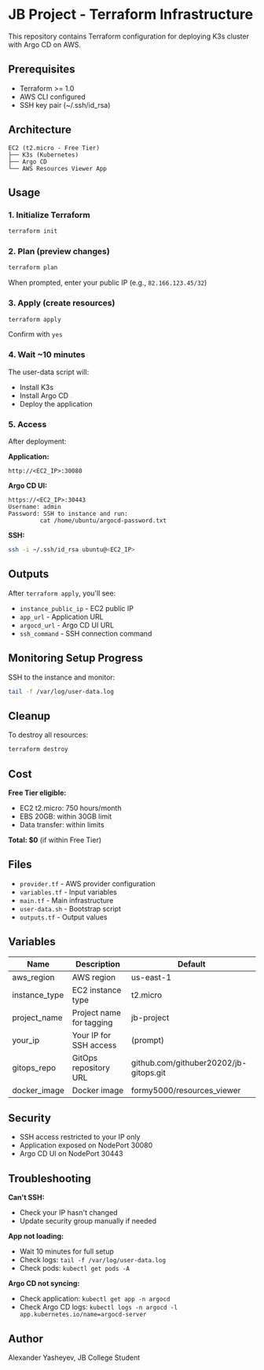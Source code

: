 # JB Project - Terraform Infrastructure

This repository contains Terraform configuration for deploying K3s cluster with Argo CD on AWS.

## Prerequisites

- Terraform >= 1.0
- AWS CLI configured
- SSH key pair (~/.ssh/id_rsa)

## Architecture
```
EC2 (t2.micro - Free Tier)
├── K3s (Kubernetes)
├── Argo CD
└── AWS Resources Viewer App
```

## Usage

### 1. Initialize Terraform
```bash
terraform init
```

### 2. Plan (preview changes)
```bash
terraform plan
```

When prompted, enter your public IP (e.g., `82.166.123.45/32`)

### 3. Apply (create resources)
```bash
terraform apply
```

Confirm with `yes`

### 4. Wait ~10 minutes

The user-data script will:
- Install K3s
- Install Argo CD
- Deploy the application

### 5. Access

After deployment:

**Application:**
```
http://<EC2_IP>:30080
```

**Argo CD UI:**
```
https://<EC2_IP>:30443
Username: admin
Password: SSH to instance and run:
         cat /home/ubuntu/argocd-password.txt
```

**SSH:**
```bash
ssh -i ~/.ssh/id_rsa ubuntu@<EC2_IP>
```

## Outputs

After `terraform apply`, you'll see:
- `instance_public_ip` - EC2 public IP
- `app_url` - Application URL
- `argocd_url` - Argo CD UI URL
- `ssh_command` - SSH connection command

## Monitoring Setup Progress

SSH to the instance and monitor:
```bash
tail -f /var/log/user-data.log
```

## Cleanup

To destroy all resources:
```bash
terraform destroy
```

## Cost

**Free Tier eligible:**
- EC2 t2.micro: 750 hours/month
- EBS 20GB: within 30GB limit
- Data transfer: within limits

**Total: $0** (if within Free Tier)

## Files

- `provider.tf` - AWS provider configuration
- `variables.tf` - Input variables
- `main.tf` - Main infrastructure
- `user-data.sh` - Bootstrap script
- `outputs.tf` - Output values

## Variables

| Name | Description | Default |
|------|-------------|---------|
| aws_region | AWS region | us-east-1 |
| instance_type | EC2 instance type | t2.micro |
| project_name | Project name for tagging | jb-project |
| your_ip | Your IP for SSH access | (prompt) |
| gitops_repo | GitOps repository URL | github.com/githuber20202/jb-gitops.git |
| docker_image | Docker image | formy5000/resources_viewer |

## Security

- SSH access restricted to your IP only
- Application exposed on NodePort 30080
- Argo CD UI on NodePort 30443

## Troubleshooting

**Can't SSH:**
- Check your IP hasn't changed
- Update security group manually if needed

**App not loading:**
- Wait 10 minutes for full setup
- Check logs: `tail -f /var/log/user-data.log`
- Check pods: `kubectl get pods -A`

**Argo CD not syncing:**
- Check application: `kubectl get app -n argocd`
- Check Argo CD logs: `kubectl logs -n argocd -l app.kubernetes.io/name=argocd-server`

## Author

Alexander Yasheyev, JB College Student